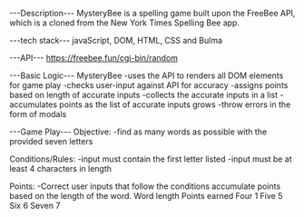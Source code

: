 
---Description---
MysteryBee is a spelling game built upon the FreeBee API, which is a cloned from the New York Times Spelling Bee app.

---tech stack---
javaScript, DOM, HTML, CSS and Bulma

---API---
https://freebee.fun/cgi-bin/random

---Basic Logic---
MysteryBee 
-uses the API to renders all DOM elements for game play 
-checks user-input against API for accuracy 
-assigns points based on length of accurate inputs 
-collects the accurate inputs in a list 
-accumulates points as the list of accurate inputs grows
-throw errors in the form of modals 

---Game Play---
Objective:
       -find as many words as possible with the provided seven letters

Conditions/Rules:
       -input must contain the first letter listed
       -input must be at least 4 characters in length

 Points:
       -Correct user inputs that follow the conditions accumulate points based on the length of the word. 
              Word length	Points earned
              Four	       1
              Five	       5
              Six	       6
              Seven  	7

